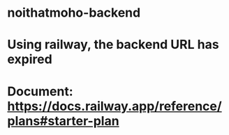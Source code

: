 # noithatmoho-backend 
# Using railway, the backend URL has expired
# Document: https://docs.railway.app/reference/plans#starter-plan
